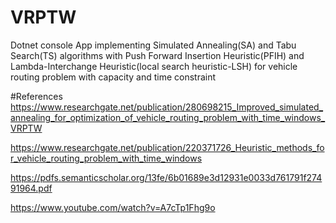 # VRPTW
Dotnet console App implementing
Simulated Annealing(SA) and Tabu Search(TS) algorithms with 
Push Forward Insertion Heuristic(PFIH) and 
Lambda-Interchange Heuristic(local search heuristic-LSH) for 
vehicle routing problem with capacity and time constraint

#References
https://www.researchgate.net/publication/280698215_Improved_simulated_annealing_for_optimization_of_vehicle_routing_problem_with_time_windows_VRPTW

https://www.researchgate.net/publication/220371726_Heuristic_methods_for_vehicle_routing_problem_with_time_windows

https://pdfs.semanticscholar.org/13fe/6b01689e3d12931e0033d761791f27491964.pdf

https://www.youtube.com/watch?v=A7cTp1Fhg9o







